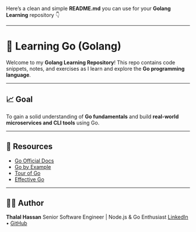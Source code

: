 Here’s a clean and simple **README.md** you can use for your **Golang Learning** repository 👇

---

# 🐹 Learning Go (Golang)

Welcome to my **Golang Learning Repository**!
This repo contains code snippets, notes, and exercises as I learn and explore the **Go programming language**.

---

## 📈 Goal

To gain a solid understanding of **Go fundamentals** and build **real-world microservices and CLI tools** using Go.

---

## 🧰 Resources

- [Go Official Docs](https://go.dev/doc/)
- [Go by Example](https://gobyexample.com/)
- [Tour of Go](https://go.dev/tour/)
- [Effective Go](https://go.dev/doc/effective_go)

---

## 🧑‍💻 Author

**Thalal Hassan**
Senior Software Engineer | Node.js & Go Enthusiast
[LinkedIn](https://www.linkedin.com/in/thalalhassan) • [GitHub](https://github.com/thalalhassan)

